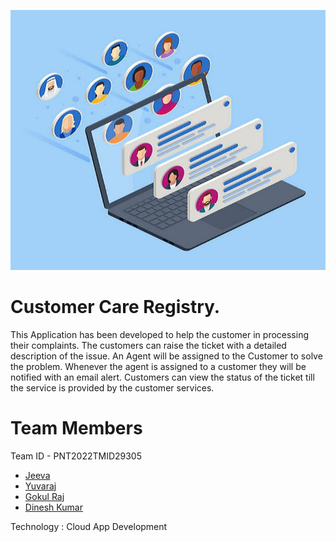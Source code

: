 ![Customer Care Registry](CCR_DB.jpg)
# Customer Care Registry.

This Application has been developed to help the customer in processing their complaints.  The customers can raise the ticket with a detailed description of the issue. An Agent will be assigned to the Customer to solve the problem.  Whenever the agent is assigned to a customer they will be notified with an email alert.  Customers can view the status of the ticket till the service is provided by the customer services.
 
# Team Members
Team ID  -  PNT2022TMID29305

- [Jeeva](https://github.com/therijeeva)
- [Yuvaraj](https://github.com/njyuva)
- [Gokul Raj](https://github.com/gokul252002)
- [Dinesh Kumar](https://github.com/dineshdk123)


Technology  : Cloud App Development
